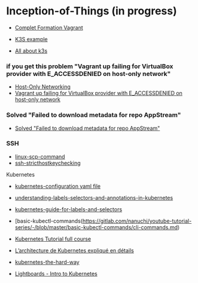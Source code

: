 # Inception-of-Things (in progress)
- [Complet Formation Vagrant](https://www.youtube.com/watch?v=z4209uoIbmk)

- [K3S example](https://www.invivoo.com/k3s-kubernetes-enfin-ultra-simpl-leger-devoxx/)
- [All about k3s](https://dev.to/abhinavd26/all-about-k3s-lightweight-kubernetes-3ell)


### if you get this problem "Vagrant up failing for VirtualBox provider with E_ACCESSDENIED on host-only network"
- [Host-Only Networking](https://www.virtualbox.org/manual/ch06.html#:~:text=different%20user%20IDs.-,6.7.%C2%A0Host%2DOnly%20Networking,-Host%2Donly%20networking)
- [Vagrant up failing for VirtualBox provider with E_ACCESSDENIED on host-only network](https://stackoverflow.com/questions/69722254/vagrant-up-failing-for-virtualbox-provider-with-e-accessdenied-on-host-only-netw)

### Solved "Failed to download metadata for repo AppStream"
- [Solved "Failed to download metadata for repo AppStream"](https://www.cyberithub.com/solved-failed-to-download-metadata-for-repo-appstream/#:~:text=To%20fix%20the%20above%20error,centos.org%20using%20below%20commands.&text=Once%20the%20mirror%20is%20changed,it%20works%20fine%20as%20expected.)

### SSH
- [linux-scp-command](https://www.ionos.com/digitalguide/server/configuration/linux-scp-command)
- [ssh-stricthostkeychecking](https://linuxhint.com/ssh-stricthostkeychecking/)


Kubernetes
- [kubernetes-configuration yaml file](https://medium.com/wesionary-team/making-sense-of-kubernetes-configuration-files-yaml-f90b033d5ad1)
- [understanding-labels-selectors-and-annotations-in-kubernetes](https://faun.pub/understanding-labels-selectors-and-annotations-in-kubernetes-3c01ac943bb1)
- [kubernetes-guide-for-labels-and-selectors](https://www.datree.io/resources/a-kubernetes-guide-for-labels-and-selectors)
  
- [basic-kubectl-commands(https://gitlab.com/nanuchi/youtube-tutorial-series/-/blob/master/basic-kubectl-commands/cli-commands.md)
- [Kubernetes Tutorial full course](https://www.youtube.com/watch?v=X48VuDVv0do&t=9138s)
  
- [L’architecture de Kubernetes expliqué en détails](https://www.youtube.com/watch?v=oG-f6FHWvp4&t=566s)
- [kubernetes-the-hard-way](https://github.com/kelseyhightower/kubernetes-the-hard-way)
- [Lightboards - Intro to Kubernetes](https://youtube.com/playlist?list=PL7bmigfV0EqQw4WnD0wF-SRBYttCFeBbF)

